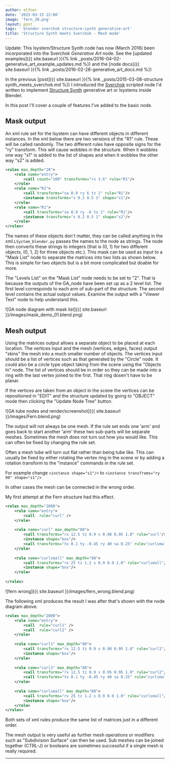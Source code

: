 ```yaml
---
author: elfnor
date: '2015-03-15 22:00'
image: 'fern_30.png'
layout: post
tags: ' blender sverchok structure-synth generative-art'
title: 'Structure Synth meets Sverchok - Mesh mode'
---
```


Update: This lsystem/Structure Synth code has now (March 2016) been incorporated into the Sverchok *Generative Art* node. See the [updated examples]({{ site.baseurl }}{% link _posts/2016-04-02-generative_art_example_updates.md %}) and the [node docs]({{ site.baseurl }}{% link _posts/2016-02-28-generative_art_docs.md %})

In the previous [post]({{ site.baseurl }}{% link _posts/2015-03-08-structure synth_meets_sverchok.md %}) I introduced the [Sverchok](http://nikitron.cc.ua/sverchok_en.html) scripted node I\'d written to implement [Structure Synth](http://structuresynth.sourceforge.net/) generative art or lsystems inside Blender.

In this post I\'ll cover a couple of features I\'ve added to the basic node.

## Mask output

An xml rule set for the lsystem can have different objects in different instances. In the xml below there are two versions of the \"R1\" rule. These will be called randomly. The two different rules have opposite signs for the \"ry\" transform. This will cause wobbles in the structure. When it wobbles one way \"s1\" is added to the list of shapes and when it wobbles the other way \"s2\" is added.

```xml
<rules max_depth="20">
    <rule name="entry">
        <call count="100" transforms="rx 3.6" rule="R1"/>
    </rule>
    <rule name="R1">
        <call transforms="sa 0.9 ry 6 tz 1" rule="R1"/>
        <instance transforms="s 0.2 0.5 1" shape="s1"/>
    </rule>
    <rule name="R1">
        <call transforms="sa 0.9 ry -6 tz 1" rule="R1"/>
        <instance transforms="s 0.2 0.5 1" shape="s2"/>
    </rule>
</rules>
```

The names of these objects don\'t matter, they can be called anything in the xml.`LSystem_blender.py` passes the names to the node as strings. The node then converts these strings to integers (that is (0, 1) for two different objects, (0, 1, 2) for three objects etc.). This mask can be used as input to a \"Mask List\" node to separate the matrices into two lists as shown below. This is simple for two objects but is a bit more complicated but doable for more.

The \"Levels List\" on the \"Mask List\" node needs to be set to \"2\". That is because the outputs of the GA_node have been set up as a 2 level list. The first level corresponds to each arm of sub-part of the structure. The second level contains the actual output values. Examine the output with a \"Viewer Text\" node to help understand this.

![GA node diagram with mask list]({{ site.baseurl }}/images/mask_demo_01.blend.png)

## Mesh output

Using the matrices output allows a separate object to be placed at each location. The vertices input and the mesh (vertices, edges, faces) output \"skins\" the mesh into a much smaller number of objects. The vertices input should be a list of vertices such as that generated by the \"Circle\" node. It could also be a circle type object taking from the scene using the \"Objects In\" node. The list of vertices should be in order so they can be made into a ring with the last vertex joined to the first. That ring dosen\'t have to be planar.

If the vertices are taken from an object in the scene the vertices can be repositioned in \"EDIT\" and the structure updated by going to \"OBJECT\" mode then clicking the \"Update Node Tree\" button.

![GA tube nodes and render/screenshot]({{ site.baseurl }}/images/Fern.blend.png)

The output will not always be one mesh. If the rule set ends one \'arm\' and goes back to start another \'arm\' these two sub-parts will be separate meshes. Sometimes the mesh does not turn out how you would like. This can often be fixed by changing the rule set.

Often a mesh tube will turn out flat rather than being tube like. This can usually be fixed by either rotating the vertex ring in the scene or by adding a rotation transform to the \"instance\" commands in the rule set.

For example change `<instance shape="s1"/>` to `<instance transfroms="ry 90" shape="s1"/>`

In other cases the mesh can be connected in the wrong order.

My first attempt at the Fern structure had this effect.

```xml
<rules max_depth="2000">
    <rule name="entry">
        <call  rule="curl" />      
    </rule>
    
    <rule name="curl" max_depth="80">
        <call transforms="rx 12.5 tz 0.9 s 0.98 0.95 1.0" rule="curl"/>
        <instance shape="box"/>       
        <call transforms="tx 0.1 ty -0.45 ry 40 sa 0.25" rule="curlsmall" />  
    </rule>
        
    <rule name="curlsmall" max_depth="80">
        <call transforms="rx 25 tz 1.2 s 0.9 0.9 1.0" rule="curlsmall"/>
        <instance shape="box"/>     
    </rule>
    
</rules>
```

![fern wrong]({{ site.baseurl }}/images/fern_wrong.blend.png)

The following xml produces the result I was after that\'s shown with the node diagram above.

```xml
<rules max_depth="2000">
    <rule name="entry">
        <call  rule="curl1" />  
        <call  rule="curl2" />      
    </rule>
    
    <rule name="curl1" max_depth="80">
        <call transforms="rx 12.5 tz 0.9 s 0.98 0.95 1.0" rule="curl1"/>
        <instance shape="box"/>        
    </rule>
    
    <rule name="curl2" max_depth="80">
        <call transforms="rx 12.5 tz 0.9 s 0.95 0.95 1.0" rule="curl2"/>
        <call transforms="tx 0.1 ty -0.45 ry 40 sa 0.25" rule="curlsmall" />     
    </rule>    
    
    <rule name="curlsmall" max_depth="80">
        <call transforms="rx 25 tz 1.2 s 0.9 0.9 1.0" rule="curlsmall"/>
        <instance shape="box"/>     
    </rule>    
</rules>
```

Both sets of xml rules produce the same list of matrices just in a different order.

The mesh output is very useful as further mesh operations or modifiers such as \"Subdivision Surface\" can then be used. Sub meshes can be joined together (CTRL-J) or booleans are sometimes successful if a single mesh is really required.

------------------------------------------------------------------------
